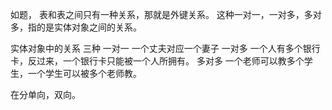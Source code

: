 如题，
表和表之间只有一种关系，那就是外键关系。
这种一对一，一对多，多对多，指的是实体对象之间的关系。

实体对象中的关系 三种
一对一 一个丈夫对应一个妻子
一对多 一个人有多个银行卡，反过来，一个银行卡只能被一个人所拥有。
多对多 一个老师可以教多个学生，一个学生可以被多个老师教。

在分单向，双向。
